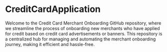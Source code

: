 # CreditCardApplication
Welcome to the Credit Card Merchant Onboarding GitHub repository, where we streamline the process of onboarding new merchants who have applied for credit based on credit card advertisements or banners. This repository is a centralized hub for managing and automating the merchant onboarding journey, making it efficient and hassle-free.

